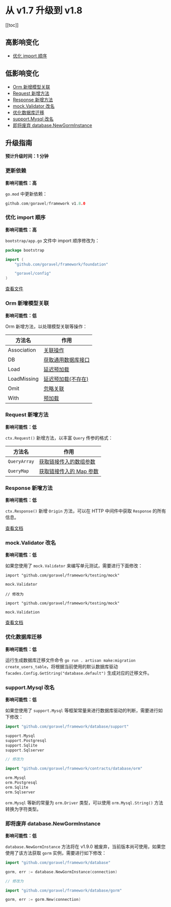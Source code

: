 # 从 v1.7 升级到 v1.8

[[toc]]

## 高影响变化

- [优化 import 顺序](#优化-import-顺序)

## 低影响变化

- [Orm 新增模型关联](#Orm-新增模型关联)
- [Request 新增方法](#Request-新增方法)
- [Response 新增方法](#Response-新增方法)
- [mock.Validator 改名](#mock.Validator-改名)
- [优化数据库迁移](#优化数据库迁移)
- [support.Mysql 改名](#support.Mysql-改名)
- [即将废弃 database.NewGormInstance](#即将废弃-database.NewGormInstance)

## 升级指南

**预计升级时间：1 分钟**

### 更新依赖

**影响可能性：高**

`go.mod` 中更新依赖：

```go
github.com/goravel/framework v1.8.0
```

### 优化 import 顺序

**影响可能性：高**

`bootstrap/app.go` 文件中 import 顺序修改为：

```go
package bootstrap

import (
	"github.com/goravel/framework/foundation"

	"goravel/config"
)
```

[查看文件](https://github.com/goravel/goravel/blob/v1.8.0/bootstrap/app.go)

### Orm 新增模型关联

**影响可能性：低**

Orm 新增方法，以处理模型关联等操作：

| 方法名        | 作用                              |
| -----------  | --------------------------------- |
| Association  | [关联操作](../ORM/association.md#关联操作) |
| DB           | [获取通用数据库接口](../ORM/getting-started.md#获取通用数据库接口) |
| Load         | [延迟预加载](../ORM/association.md#延迟预加载) |
| LoadMissing  | [延迟预加载(不存在)](../ORM/association.md#延迟预加载)           |
| Omit         | [忽略关联](../ORM/association.md#创建/更新关联)     |
| With         | [预加载](../ORM/association.md#预加载)     |

### Request 新增方法

**影响可能性：低**

`ctx.Request()` 新增方法，以丰富 `Query` 传参的格式：

| 方法名        | 作用                              |
| -----------  | --------------------------------- |
| `QueryArray` | [获取链接传入的数组参数](../the-basics/request.md#获取链接传入的参数) |
| `QueryMap`   | [获取链接传入的 Map 参数](../the-basics/request.md#获取链接传入的参数) |

### Response 新增方法

**影响可能性：低**

`ctx.Response()` 新增 `Origin` 方法，可以在 HTTP 中间件中获取 `Response` 的所有信息。

[查看文档](../the-basics/response.md#获取响应)

### mock.Validator 改名

**影响可能性：低**

如果您使用了 `mock.Validator` 来编写单元测试，需要进行下面修改：

```
import "github.com/goravel/framework/testing/mock"

mock.Validator

// 修改为

import "github.com/goravel/framework/testing/mock"

mock.Validation
```

[查看文档](../digging-deeper/mock.md#Mock-facades.Validation)

### 优化数据库迁移

**影响可能性：低**

运行生成数据库迁移文件命令 `go run . artisan make:migration create_users_table`，将根据当前使用的默认数据库驱动 `facades.Config.GetString("database.default")` 生成对应的迁移文件。

### support.Mysql 改名

**影响可能性：低**

如果您使用了 `support.Mysql` 等框架常量来进行数据库驱动的判断，需要进行如下修改：

```go
import "github.com/goravel/framework/database/support"

support.Mysql
support.Postgresql
support.Sqlite
support.Sqlserver

// 修改为

import "github.com/goravel/framework/contracts/database/orm"

orm.Mysql
orm.Postgresql
orm.Sqlite
orm.Sqlserver
```

`orm.Mysql` 等新的常量为 `orm.Driver` 类型，可以使用 `orm.Mysql.String()` 方法转换为字符类型。

### 即将废弃 database.NewGormInstance

**影响可能性：低**

`database.NewGormInstance` 方法将在 v1.9.0 被废弃，当前版本尚可使用，如果您使用了该方法获取 `gorm` 实例，需要进行如下修改：

```go
import "github.com/goravel/framework/database"

gorm, err := database.NewGormInstance(connection)

// 修改为

import "github.com/goravel/framework/database/gorm"

gorm, err := gorm.New(connection)
```
